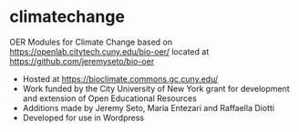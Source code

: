 # climatechange
OER Modules for Climate Change based on https://openlab.citytech.cuny.edu/bio-oer/ located at https://github.com/jeremyseto/bio-oer
* Hosted at https://bioclimate.commons.gc.cuny.edu/
* Work funded by the City University of New York grant for development and extension of Open Educational Resources
* Additions made by Jeremy Seto, Maria Entezari and Raffaella Diotti
* Developed for use in Wordpress
